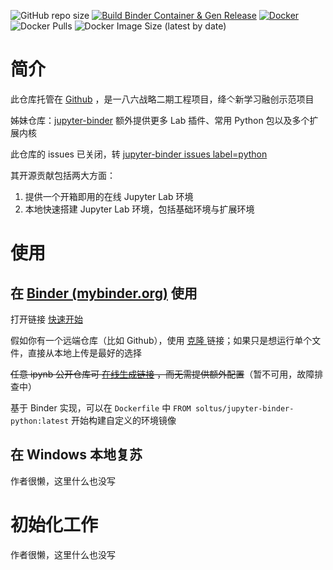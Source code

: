 ![GitHub repo size](https://img.shields.io/github/repo-size/Hi-Windom/jupyter-binder-python?logo=github&style=flat-square) [![Build Binder Container & Gen Release](https://github.com/Hi-Windom/jupyter-binder-python/actions/workflows/ci.yaml/badge.svg?branch=main)](https://github.com/Hi-Windom/jupyter-binder-python/actions/workflows/ci.yaml) [![Docker](https://img.shields.io/badge/Docker-585899?logo=docker&style=flat-square)](https://hub.docker.com/repository/docker/soltus/jupyter-binder-python) ![Docker Pulls](https://img.shields.io/docker/pulls/soltus/jupyter-binder-python?style=flat-square) ![Docker Image Size (latest by date)](https://img.shields.io/docker/image-size/soltus/jupyter-binder-python?style=flat-square)

# 简介

此仓库托管在 [Github](https://github.com/Hi-Windom/jupyter-binder-python) ，是一八六战略二期工程项目，绛亽新学习融创示范项目

姊妹仓库：[jupyter-binder](https://github.com/Hi-Windom/jupyter-binder) 额外提供更多 Lab 插件、常用 Python 包以及多个扩展内核

此仓库的 issues 已关闭，转  [jupyter-binder issues label=python](https://github.com/Hi-Windom/jupyter-binder/issues?q=is%3Aopen+is%3Aissue+label%3A%F0%9F%A7%A9Python)

其开源贡献包括两大方面：

1. 提供一个开箱即用的在线 Jupyter Lab 环境
2. 本地快速搭建 Jupyter Lab 环境，包括基础环境与扩展环境

# 使用

## 在 [Binder (mybinder.org)](https://mybinder.org/) 使用

打开链接 [快速开始](https://mybinder.org/v2/gh/Hi-Windom/jupyter-binder-python/HEAD?urlpath=lab/tree/binder.ipynb)

假如你有一个远端仓库（比如 Github），使用 [克隆 ](https://mybinder.org/v2/gh/Hi-Windom/jupyter-binder-python/HEAD?urlpath=lab/tree/loader.ipynb)链接；如果只是想运行单个文件，直接从本地上传是最好的选择

~~任意 ipynb 公开仓库可 [在线生成链接](https://hub.jupyter.org/nbgitpuller/link?tab=binder) ，而无需提供额外配置~~（暂不可用，故障排查中）

基于 Binder 实现，可以在 `Dockerfile` 中 `FROM soltus/jupyter-binder-python:latest` 开始构建自定义的环境镜像

## 在 Windows 本地复苏

作者很懒，这里什么也没写

# 初始化工作

作者很懒，这里什么也没写
